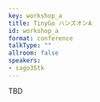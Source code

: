 ```yaml
---
key: workshop_a
title: TinyGo ハンズオンA
id: workshop_a
format: conference
talkType: ""
allroom: false
speakers:
- sago35tk
---
```


TBD

